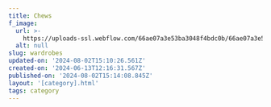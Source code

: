 ```yaml
---
title: Chews
f_image:
  url: >-
    https://uploads-ssl.webflow.com/66ae07a3e53ba3048f4bdc0b/66ae07a3e53ba3048f4bdc12_Mini_Burgers_Product_Image_500px-removebg-preview.png
  alt: null
slug: wardrobes
updated-on: '2024-08-02T15:10:26.561Z'
created-on: '2024-06-13T12:16:31.567Z'
published-on: '2024-08-02T15:14:08.845Z'
layout: '[category].html'
tags: category
---
```



